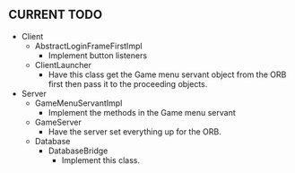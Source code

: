 ## CURRENT TODO

* Client
    * AbstractLoginFrameFirstImpl
        * Implement button listeners
    * ClientLauncher
        * Have this class get the Game menu servant object from the ORB
      first then pass it to the proceeding objects.
* Server
    * GameMenuServantImpl
        * Implement the methods in the Game menu servant
    * GameServer
        * Have the  server set everything up for the ORB.
    * Database
        * DatabaseBridge
            * Implement this class.